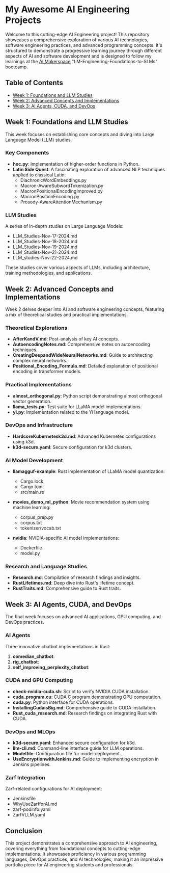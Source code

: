 # My Awesome AI Engineering Projects

Welcome to this cutting-edge AI Engineering project! This repository showcases a comprehensive exploration of various AI technologies, software engineering practices, and advanced programming concepts. It's structured to demonstrate a progressive learning journey through different aspects of AI and software development and is designed to follow
my learnings at the [AI Makerspace](https://github.com/AI-Maker-Space) "LM-Engineering-Foundations-to-SLMs" bootcamp.

## Table of Contents

- [Week 1: Foundations and LLM Studies](#week-1-foundations-and-llm-studies)
- [Week 2: Advanced Concepts and Implementations](#week-2-advanced-concepts-and-implementations)
- [Week 3: AI Agents, CUDA, and DevOps](#week-3-ai-agents-cuda-and-devops)

## Week 1: Foundations and LLM Studies

This week focuses on establishing core concepts and diving into Large Language Model (LLM) studies.

### Key Components

- **hoc.py**: Implementation of higher-order functions in Python.
- **Latin Side Quest**: A fascinating exploration of advanced NLP techniques applied to classical Latin:
  - DiachronicWordEmbeddings.py
  - Macron-AwareSubwordTokenization.py
  - MacronPositionalEncodingImproved.py
  - MacronPositionEncoding.py
  - Prosody-AwareAttentionMechanism.py

### LLM Studies

A series of in-depth studies on Large Language Models:

- LLM_Studies-Nov-17-2024.md
- LLM_Studies-Nov-18-2024.md
- LLM_Studies-Nov-19-2024.md
- LLM_Studies-Nov-21-2024.md
- LLM_studies-Nov-22-2024.md

These studies cover various aspects of LLMs, including architecture, training methodologies, and applications.

## Week 2: Advanced Concepts and Implementations

Week 2 delves deeper into AI and software engineering concepts, featuring a mix of theoretical studies and practical implementations.

### Theoretical Explorations

- **AfterKandV.md**: Post-analysis of key AI concepts.
- **AutoencodingNotes.md**: Comprehensive notes on autoencoding techniques.
- **CreatingDeepandWideNeuralNetworks.md**: Guide to architecting complex neural networks.
- **Positional_Encoding_Formula.md**: Detailed explanation of positional encoding in transformer models.

### Practical Implementations

- **almost_orthogonal.py**: Python script demonstrating almost orthogonal vector generation.
- **llama_tests.py**: Test suite for LLaMA model implementations.
- **yi.py**: Implementation related to the Yi language model.

### DevOps and Infrastructure

- **HardcoreKubernetesk3d.md**: Advanced Kubernetes configurations using k3d.
- **k3d-secure.yaml**: Secure configuration for k3d clusters.

### AI Model Development

- **llamagguf-example**: Rust implementation of LLaMA model quantization:
  - Cargo.lock
  - Cargo.toml
  - src/main.rs

- **movies_demo_ml_python**: Movie recommendation system using machine learning:
  - corpus_prep.py
  - corpus.txt
  - tokenizer/vocab.txt

- **nvidia**: NVIDIA-specific AI model implementations:
  - Dockerfile
  - model.py

### Research and Language Studies

- **Research.md**: Compilation of research findings and insights.
- **RustLifetimes.md**: Deep dive into Rust's lifetime concept.
- **RustTraits.md**: Comprehensive guide to Rust traits.

## Week 3: AI Agents, CUDA, and DevOps

The final week focuses on advanced AI applications, GPU computing, and DevOps practices.

### AI Agents

Three innovative chatbot implementations in Rust:

1. **comedian_chatbot**:
2. **rig_chatbot**:
3. **self_improving_perplexity_chatbot**:

### CUDA and GPU Computing

- **check-nvidia-cuda.sh**: Script to verify NVIDIA CUDA installation.
- **cuda_program.cu**: CUDA C program demonstrating GPU computation.
- **cuda.py**: Python interface for CUDA operations.
- **InstallingCudaisBig.md**: Comprehensive guide to CUDA installation.
- **Rust_cuda_research.md**: Research findings on integrating Rust with CUDA.

### DevOps and MLOps

- **k3d-secure.yaml**: Enhanced secure configuration for k3d.
- **llm-cli.md**: Command-line interface guide for LLM operations.
- **Modelfile**: Configuration file for model deployment.
- **UseEncryptionwithJenkins.md**: Guide to implementing encryption in Jenkins pipelines.

### Zarf Integration

Zarf-related configurations for AI deployment:

- Jenkinsfile
- WhyUseZarfforAI.md
- zarf-podinfo.yaml
- ZarfVLLM.yaml

## Conclusion

This project demonstrates a comprehensive approach to AI engineering, covering everything from foundational concepts to cutting-edge implementations. It showcases proficiency in various programming languages, DevOps practices, and AI technologies, making it an impressive portfolio piece for AI engineering students and professionals.
